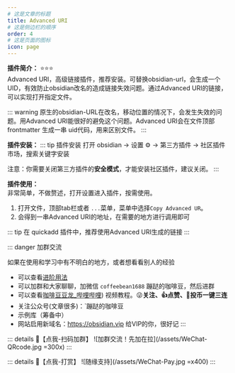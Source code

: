 ```yaml
---
# 这是文章的标题
title: Advanced URI
# 这是侧边栏的顺序
order: 4
# 这是页面的图标
icon: page
---
```

**插件简介：**  ⭐️⭐️⭐️  
Advanced URI，高级链接插件，推荐安装。可替换obsidian-url，会生成一个UID，有效防止obsidian改名的造成链接失效问题。通过Advanced URI的链接，可以实现打开指定文件。

::: warning
原生的obsidian-URL在改名，移动位置的情况下，会发生失效的问题。用Advanced URI能很好的避免这个问题。Advanced URI会在文件顶部 frontmatter 生成一串 uid代码，用来区别文件。
:::

**插件安装：**
::: tip 插件安装
打开 obsidian → 设置 ⚙️ → 第三方插件 → 社区插件市场，搜索关键字安装

注意：你需要关闭第三方插件的**安全模式**，才能安装社区插件，建议关闭。
:::

**插件使用：**  
非常简单，不做赘述，打开设置进入插件，按需使用。

1. 打开文件，顶部tab栏或者 `...`菜单，菜单中选择`Copy Advanced UR`。
2. 会得到一串Advanced URI的地址，在需要的地方进行调用即可

::: tip
在 quickadd 插件中，推荐使用Advanced URI生成的链接
:::

::: danger 加群交流

如果在使用和学习中有不明白的地方，或者想看看别人的经验
- 可以查看[进阶用法](/zh/advanced)
- 可以加群和大家聊聊，加微信 `coffeebean1688` 蹦跶的咖啡豆，然后进群
- 可以查看[咖啡豆豆龙_哔哩哔哩](https://space.bilibili.com/618777356)) 视频教程。😜**关注、👍点赞、📀投币一键三连**
- 关注公众号(文章很多)：`蹦跶的咖啡豆
- 示例库（筹备中）
- 网站启用新域名：https://obsidian.vip 给VIP的你，很好记
:::

::: details 🌱【点我-扫码加群】
![加群交流！先加在拉](/assets/WeChat-QRcode.jpg =300x) 
::: 

::: details 🍻【点我-打赏】
![随缘支持](/assets/WeChat-Pay.jpg =x400)
::: 

